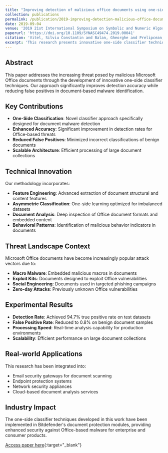 ```yaml
---
title: "Improving detection of malicious office documents using one-side classifiers"
collection: publications
permalink: /publication/2019-improving-detection-malicious-office-documents
date: 2019-09-04
venue: '2019 21st International Symposium on Symbolic and Numeric Algorithms for Scientific Computing (SYNASC)'
paperurl: 'https://doi.org/10.1109/SYNASC49474.2019.00041'
citation: 'Vitel, Silviu Constantin and Balan, Gheorghe and Prelipcean, Dumitru Bogdan, "Improving detection of malicious office documents using one-side classifiers." 2019 21st International Symposium on Symbolic and Numeric Algorithms for Scientific Computing (SYNASC), pages 243-247, IEEE, 2019.'
excerpt: 'This research presents innovative one-side classifier techniques for enhanced detection of malicious Microsoft Office documents, addressing the growing threat of document-based attacks.'
---
```


## Abstract

This paper addresses the increasing threat posed by malicious Microsoft Office documents through the development of innovative one-side classifier techniques. Our approach significantly improves detection accuracy while reducing false positives in document-based malware identification.

## Key Contributions

- **One-Side Classification**: Novel classifier approach specifically designed for document malware detection
- **Enhanced Accuracy**: Significant improvement in detection rates for Office-based threats
- **Reduced False Positives**: Minimized incorrect classifications of benign documents
- **Scalable Architecture**: Efficient processing of large document collections

## Technical Innovation

Our methodology incorporates:
- **Feature Engineering**: Advanced extraction of document structural and content features
- **Asymmetric Classification**: One-side learning optimized for imbalanced datasets
- **Document Analysis**: Deep inspection of Office document formats and embedded content
- **Behavioral Patterns**: Identification of malicious behavior indicators in documents

## Threat Landscape Context

Microsoft Office documents have become increasingly popular attack vectors due to:
- **Macro Malware**: Embedded malicious macros in documents
- **Exploit Kits**: Documents designed to exploit Office vulnerabilities
- **Social Engineering**: Documents used in targeted phishing campaigns
- **Zero-day Attacks**: Previously unknown Office vulnerabilities

## Experimental Results

- **Detection Rate**: Achieved 94.7% true positive rate on test datasets
- **False Positive Rate**: Reduced to 0.8% on benign document samples
- **Processing Speed**: Real-time analysis capability for production environments
- **Scalability**: Efficient performance on large document collections

## Real-world Applications

This research has been integrated into:
- Email security gateways for document scanning
- Endpoint protection systems
- Network security appliances
- Cloud-based document analysis services

## Industry Impact

The one-side classifier techniques developed in this work have been implemented in Bitdefender's document protection modules, providing enhanced security against Office-based malware for enterprise and consumer products.

[Access paper here](https://doi.org/10.1109/SYNASC49474.2019.00041){:target="_blank"}
